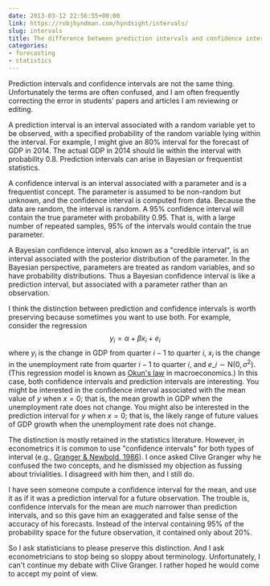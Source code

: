 ```yaml
---
date: 2013-03-12 22:56:55+00:00
link: https://robjhyndman.com/hyndsight/intervals/
slug: intervals
title: The difference between prediction intervals and confidence intervals
categories:
- forecasting
- statistics
---
```


Prediction intervals and confidence intervals are not the same thing. Unfortunately the terms are often confused, and I am often frequently correcting the error in students' papers and articles I am reviewing or editing.

A prediction interval is an interval associated with a random variable yet to be observed, with a specified probability of the random variable lying within the interval. For example, I might give an 80% interval for the forecast of GDP in 2014. The actual GDP in 2014 should lie within the interval with probability 0.8. Prediction intervals can arise in Bayesian or frequentist statistics.

A confidence interval is an interval associated with a parameter and is a frequentist concept. The parameter is assumed to be non-random but unknown, and the confidence interval is computed from data. Because the data are random, the interval is random. A 95% confidence interval will contain the true parameter with probability 0.95. That is, with a large number of repeated samples, 95% of the intervals would contain the true parameter.<!-- more -->

A Bayesian confidence interval, also known as a "credible interval", is an interval associated with the posterior distribution of the parameter. In the Bayesian perspective, parameters are treated as random variables, and so have probability distributions. Thus a Bayesian confidence interval is like a prediction interval, but associated with a parameter rather than an observation.

I think the distinction between prediction and confidence intervals is worth preserving because sometimes you want to use both. For example, consider the regression
$$
y_i = \alpha + \beta x_i + e_i
$$
where $y_i$ is the change in GDP from quarter $i-1$ to quarter $i$, $x_i$ is the change in the unemployment rate from quarter $i-1$ to quarter $i$, and $e\_i\sim\text{N}(0,\sigma^2)$. (This regression model is known as [Okun's law](http://en.wikipedia.org/wiki/Okun's_law) in macroeconomics.) In this case, both confidence intervals and prediction intervals are interesting. You might be interested in the confidence interval associated with the mean value of $y$ when $x=0$; that is, the mean growth in GDP when the unemployment rate does not change. You might also be interested in the prediction interval for $y$ when $x=0$; that is, the likely range of future values of GDP growth when the unemployment rate does not change.

The distinction is mostly retained in the statistics literature. However, in econometrics it is common to use "confidence intervals" for both types of interval (e.g., [Granger & Newbold, 1986](http://www.amazon.com/gp/product/0122951840/ref=as_li_ss_tl?ie=UTF8&camp=1789&creative=390957&creativeASIN=0122951840&linkCode=as2&tag=prorobjhyn-20)). I once asked Clive Granger why he confused the two concepts, and he dismissed my objection as fussing about trivialities. I disagreed with him then, and I still do.

I have seen someone compute a confidence interval for the mean, and use it as if it was a prediction interval for a future observation. The trouble is, confidence intervals for the mean are _much_ narrower than prediction intervals, and so this gave him an exaggerated and false sense of the accuracy of his forecasts. Instead of the interval containing 95% of the probability space for the future observation, it contained only about 20%.

So I ask statisticians to please preserve this distinction. And I ask econometricians to stop being so sloppy about terminology. Unfortunately, I can't continue my debate with Clive Granger. I rather hoped he would come to accept my point of view.




